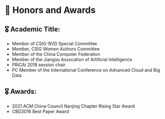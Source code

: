# 🏅 Honors and Awards
## 🎖 Academic Title:
- Member of CSIG-BVD Special Committee
- Member, CSIG Women Authors Committee
- Member of the China Computer Federation
- Member of the Jiangsu Assocation of Artificial Intelligence
- PRICAI 2018 session chair
- PC Member of the International Conference on Advanced Cloud and Big Data

## 🎖 Awards:
- 2021 ACM China Council Nanjing Chapter Rising Star Award
- CBD2016 Best Paper Award

